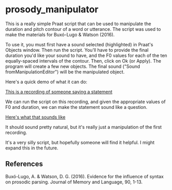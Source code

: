 # prosody_manipulator
This is a really simple Praat script that can be used to manipulate the duration 
and pitch contour of a word or utterance. The script was used to make the materials for Buxó-Lugo & Watson (2016).

To use it, you must first have a sound selected (highlighted) in Praat's Objects window. Then run the script. 
You'll have to provide the final duration you'd like your sound to have, and 
the F0 values for each of the ten equally-spaced intervals of the contour. 
Then, click on Ok (or Apply). The program will create a few new objects. The final sound 
("Sound fromManipulationEditor") will be the manipulated object.

Here's a quick demo of what it can do:

[This is a recording of someone saying a statement](https://soundcloud.com/user-711991169/pre-manipulator-demo/s-T8Js0)

We can run the script on this recording, and given the appropriate values of F0 and duration, we can make the statement sound like a question.

[Here's what that sounds like](https://soundcloud.com/user-711991169/post-manipulator-demo/s-C0d7w)

It should sound pretty natural, but it's really just a manipulation of the first recording.

It's a very silly script, but hopefully someone will find it helpful. I might expand this in the future.

## References
Buxó-Lugo, A. & Watson, D. G. (2016). Evidence for the influence of syntax on prosodic parsing. Journal of Memory and Language, 90, 1-13.
